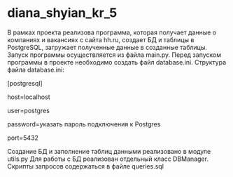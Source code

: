 # diana_shyian_kr_5

В рамках проекта реализова программа, которая получает данные о компаниях и вакансиях с сайта hh.ru, создает БД и таблицы в PostgreSQL, загружает полученные данные в созданные таблицы. Запуск программы осуществляется из файла main.py. 
Перед запуском программы в проекте необходимо создать файл database.ini. 
Структура файла database.ini:

[postgresql]

host=localhost

user=postgres

password=указать пароль подключения к Postgres

port=5432

Создание БД и заполнение таблиц данными реализовано в модуле utils.py
Для работы с БД реализован отдельный класс DBManager. Скрипты запросов содержаться в файле queries.sql
